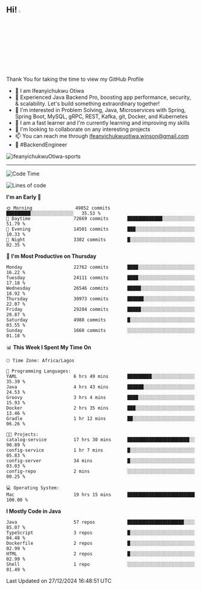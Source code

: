 <!-- BLOG-POST-LIST:START --><!-- BLOG-POST-LIST:END -->

## Hi! <img src="https://media.giphy.com/media/hvRJCLFzcasrR4ia7z/giphy.gif" width="4%"> 

Thank You for taking the time to view my GitHub Profile

- 👋 I am Ifeanyichukwu Otiwa
- 🚀 Experienced Java Backend Pro, boosting app performance, security, & scalability. Let's build something extraordinary together!
- 👀 I'm interested in Problem Solving, Java, Microservices with Spring, Spring Boot, MySQL, gRPC, REST, Kafka, git, Docker, and Kubernetes
- 🌱 I am a fast learner and I'm currently learning and improving my skills
- 💞️ I'm looking to collaborate on any interesting projects
- 📫 You can reach me through ifeanyichukwuotiwa.winson@gmail.com
- 🚀 #BackendEngineer

<p align="left" marginTop="10px"> <img src="https://komarev.com/ghpvc/?username=ifeanyichukwuOtiwa-sports&label=Profile%20views&color=0e75b6&style=for-the-badge" alt="ifeanyichukwuOtiwa-sports" /> </p>

***

<!--START_SECTION:waka-->
![Code Time](http://img.shields.io/badge/Code%20Time-3%2C258%20hrs%209%20mins-blue)

![Lines of code](https://img.shields.io/badge/From%20Hello%20World%20I%27ve%20Written-34.6%20million%20lines%20of%20code-blue)

**I'm an Early 🐤** 

```text
🌞 Morning                49852 commits       █████████░░░░░░░░░░░░░░░░   35.53 % 
🌆 Daytime                72669 commits       █████████████░░░░░░░░░░░░   51.79 % 
🌃 Evening                14501 commits       ███░░░░░░░░░░░░░░░░░░░░░░   10.33 % 
🌙 Night                  3302 commits        █░░░░░░░░░░░░░░░░░░░░░░░░   02.35 % 
```
📅 **I'm Most Productive on Thursday** 

```text
Monday                   22762 commits       ████░░░░░░░░░░░░░░░░░░░░░   16.22 % 
Tuesday                  24111 commits       ████░░░░░░░░░░░░░░░░░░░░░   17.18 % 
Wednesday                26546 commits       █████░░░░░░░░░░░░░░░░░░░░   18.92 % 
Thursday                 30973 commits       ██████░░░░░░░░░░░░░░░░░░░   22.07 % 
Friday                   29284 commits       █████░░░░░░░░░░░░░░░░░░░░   20.87 % 
Saturday                 4988 commits        █░░░░░░░░░░░░░░░░░░░░░░░░   03.55 % 
Sunday                   1660 commits        ░░░░░░░░░░░░░░░░░░░░░░░░░   01.18 % 
```


📊 **This Week I Spent My Time On** 

```text
🕑︎ Time Zone: Africa/Lagos

💬 Programming Languages: 
YAML                     6 hrs 49 mins       █████████░░░░░░░░░░░░░░░░   35.39 % 
Java                     4 hrs 43 mins       ██████░░░░░░░░░░░░░░░░░░░   24.53 % 
Groovy                   3 hrs 4 mins        ████░░░░░░░░░░░░░░░░░░░░░   15.93 % 
Docker                   2 hrs 35 mins       ███░░░░░░░░░░░░░░░░░░░░░░   13.46 % 
Gradle                   1 hr 12 mins        ██░░░░░░░░░░░░░░░░░░░░░░░   06.26 % 

🐱‍💻 Projects: 
catalog-service          17 hrs 30 mins      ███████████████████████░░   90.89 % 
config-service           1 hr 7 mins         █░░░░░░░░░░░░░░░░░░░░░░░░   05.83 % 
config-server            34 mins             █░░░░░░░░░░░░░░░░░░░░░░░░   03.03 % 
config-repo              2 mins              ░░░░░░░░░░░░░░░░░░░░░░░░░   00.25 % 

💻 Operating System: 
Mac                      19 hrs 15 mins      █████████████████████████   100.00 % 
```

**I Mostly Code in Java** 

```text
Java                     57 repos            █████████████████████░░░░   85.07 % 
TypeScript               3 repos             █░░░░░░░░░░░░░░░░░░░░░░░░   04.48 % 
Dockerfile               2 repos             █░░░░░░░░░░░░░░░░░░░░░░░░   02.99 % 
HTML                     2 repos             █░░░░░░░░░░░░░░░░░░░░░░░░   02.99 % 
Shell                    1 repo              ░░░░░░░░░░░░░░░░░░░░░░░░░   01.49 % 
```




 Last Updated on 27/12/2024 16:48:51 UTC
<!--END_SECTION:waka-->

<!--
<p align="center">
![trophy](https://github-profile-trophy.vercel.app/?username=ifeanyichukwuOtiwa-sports&theme=onedark) (https://github.com/ryo-ma/github-profile-trophy)
</p>
-->

<!---
ifeanyi-otiwa/ifeanyi-otiwa is a ✨ special ✨ repository because its `README.md` (this file) appears on your GitHub profile.
You can click the Preview link to take a look at your changes.
--->
